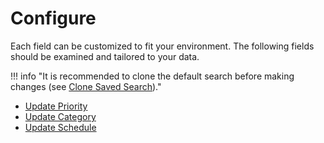 # Configure

Each field can be customized to fit your environment. The following fields should be examined and tailored to your data.

!!! info "It is recommended to clone the default search before making changes (see [Clone Saved Search](./best-practice/clone-search))."

- [Update Priority](./priority)
- [Update Category](./category)
- [Update Schedule](./schedule.md)
